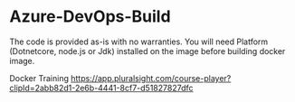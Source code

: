 # Azure-DevOps-Build

The code is provided as-is with no warranties.
You will need Platform (Dotnetcore, node.js or Jdk) installed on the image before building docker image.


Docker Training
https://app.pluralsight.com/course-player?clipId=2abb82d1-2e6b-4441-8cf7-d51827827dfc
